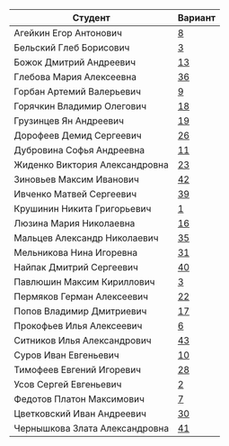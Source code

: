 | **Студент** | **Вариант**|
|-------------|------------|
| Агейкин Егор Антонович | [8](./tasks/8) |
| Бельский Глеб Борисович | [3](./tasks/14) |
| Божок Дмитрий Андреевич | [13](./tasks/13) |
| Глебова Мария Алексеевна | [36](./tasks/36) |
| Горбан Артемий Валерьевич | [9](./tasks/9) |
| Горячкин Владимир Олегович | [18](./tasks/18) |
| Грузинцев Ян Андреевич | [19](./tasks/19) |
| Дорофеев Демид Сергеевич | [26](./tasks/26) |
| Дубровина Софья Андреевна | [11](./tasks/11) |
| Жиденко Виктория Александровна | [23](./tasks/23) |
| Зиновьев Максим Иванович | [42](./tasks/42) |
| Ивченко Матвей Сергеевич | [39](./tasks/39) |
| Крушинин Никита Григорьевич | [1](./tasks/1) |
| Люзина Мария Николаевна | [16](./tasks/16) |
| Мальцев Александр Николаевич | [35](./tasks/35) |
| Мельникова Нина Игоревна | [31](./tasks/31) |
| Найпак Дмитрий Сергеевич | [40](./tasks/40) |
| Павлюшин Максим Кириллович | [3](./tasks/3) |
| Пермяков Герман Алексеевич | [22](./tasks/22) |
| Попов Владимир Дмитриевич | [17](./tasks/17) |
| Прокофьев Илья Алексеевич | [6](./tasks/6) |
| Ситников Илья Александрович | [43](./tasks/43) |
| Суров Иван Евгеньевич | [10](./tasks/10) |
| Тимофеев Евгений Игоревич | [28](./tasks/28) |
| Усов Сергей Евгеньевич | [2](./tasks/32) |
| Федотов Платон Максимович | [7](./tasks/7) |
| Цветковский Иван Андреевич | [30](./tasks/30) |
| Чернышкова Злата Александровна | [41](./tasks/41) |
